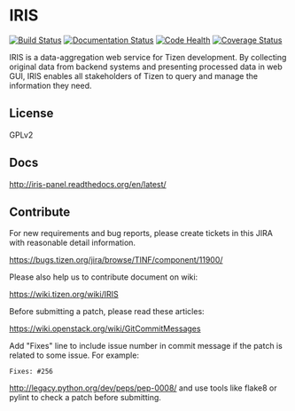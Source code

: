 IRIS
====

[![Build Status](https://travis-ci.org/01org/iris-panel.svg?branch=master)](https://travis-ci.org/01org/iris-panel)
[![Documentation Status](https://readthedocs.org/projects/iris-panel/badge/?version=latest)](https://readthedocs.org/projects/iris-panel/?badge=latest)
[![Code Health](https://landscape.io/github/01org/iris-panel/master/landscape.png)](https://landscape.io/github/01org/iris-panel/master)
[![Coverage Status](https://coveralls.io/repos/01org/iris-panel/badge.png)](https://coveralls.io/r/01org/iris-panel)

IRIS is a data-aggregation web service for Tizen development.
By collecting original data from backend systems and presenting
processed data in web GUI, IRIS enables all stakeholders of
Tizen to query and manage the information they need.

License
-------

GPLv2

Docs
----

http://iris-panel.readthedocs.org/en/latest/

Contribute
----------

For new requirements and bug reports, please create tickets
in this JIRA with reasonable detail information.

  https://bugs.tizen.org/jira/browse/TINF/component/11900/

Please also help us to contribute document on wiki:

  https://wiki.tizen.org/wiki/IRIS

Before submitting a patch, please read these articles:

  https://wiki.openstack.org/wiki/GitCommitMessages

  Add "Fixes" line to include issue number in commit message
  if the patch is related to some issue. For example:

    Fixes: #256

  http://legacy.python.org/dev/peps/pep-0008/ and use tools
  like flake8 or pylint to check a patch before submitting.
